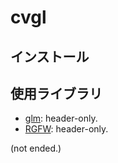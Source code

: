 # cvgl

## インストール

## 使用ライブラリ

- [glm](https://github.com/g-truc/glm): header-only.
- [RGFW](https://github.com/ColleagueRiley/RGFW): header-only.

(not ended.)